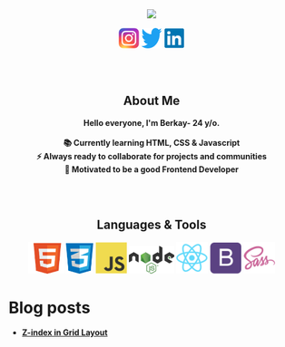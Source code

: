 <!--Cover -->
<div align="center">
  <img  src="https://user-images.githubusercontent.com/81809211/160301906-0190a3c9-3bb2-45fc-85ba-25f06f1aed66.gif" />
  <!--Social Media -->
  <p align="center">
    <img src="./img/Instagram.svg" width="36"  alt="Instagram" />
    <img src="./img/twitter-original.svg" width="36"  alt="Twitter" />
    <img src="./img/linkedin-original.svg" width="36" alt="Linkedin" />
  </p> <br><br>
  <h2>About Me</h2>
  <p><strong>Hello everyone, I'm Berkay- 24 y/o. <br><br>
    📚 Currently learning HTML, CSS & Javascript</li> <br>
    ⚡ Always ready to collaborate for projects and communities  <br>
    🎯 Motivated to be a good Frontend Developer  
  </p>
  
</div>
<br><br>



<!--Technologies -->
<div>
  <h2 align="center">Languages & Tools</h2>
  <p align="center">
    <img src="./img/html.png" width="64"  alt="HTML" />
    <img src="./img/css.png" width="48"  alt="CSS" />
    <img src="./img/javascript-original.svg" width="56" alt="JavaScript" />
    <img src="./img/Node.js.svg" width="80"  alt="NodeJS" />
    <img src="./img/react-original.svg" width="56"  alt="React" />
    <img src="./img/bootstrap-plain.svg" width="56"  alt="Bootstrap" />
    <img src="./img/sass-original.svg" width="56"  alt="Sass" />
  </p>
</div>  

# Blog posts
<!-- BLOG-POST-LIST:START -->
- [Z-index in Grid Layout](https://medium.com/@berkaycrk/z-index-in-grid-layout-f6edf9648ea2?source=rss-1ca17d37dc3f------2)
<!-- BLOG-POST-LIST:END -->










